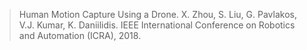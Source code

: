 
>Human Motion Capture Using a Drone.
>X. Zhou, S. Liu, G. Pavlakos, V.J. Kumar, K. Daniilidis.
>IEEE International Conference on Robotics and Automation (ICRA), 2018.
